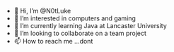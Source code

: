 - 👋 Hi, I’m @N0tLuke
- 👀 I’m interested in computers and gaming
- 🌱 I’m currently learning Java at Lancaster University
- 💞️ I’m looking to collaborate on a team project
- 📫 How to reach me ...dont

<!---
N0tLuke/N0tLuke is a ✨ special ✨ repository because its `README.md` (this file) appears on your GitHub profile.
You can click the Preview link to take a look at your changes.
--->
